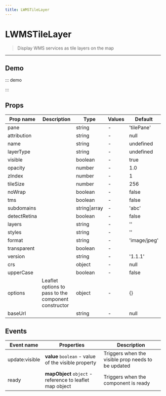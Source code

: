 ```yaml
---
title: LWMSTileLayer
---
```


# LWMSTileLayer

> Display WMS services as tile layers on the map

---

## Demo

::: demo
<template>
<l-map style="height: 350px" :zoom="zoom" :center="center">
<l-control-layers > </l-control-layers>
<l-wms-tile-layer
        v-for="layer in layers"
        :key="layer.name"
        :base-url="baseUrl"
        :layers="layer.layers"
        :visible="layer.visible"
        :name="layer.name"
        layer-type="base">
</l-wms-tile-layer>
</l-map>
</template>

<script>
import {LMap, LWMSTileLayer, LControlLayers } from 'vue2-leaflet';

export default {
  components: {
    LMap,
    LControlLayers,
    'l-wms-tile-layer': LWMSTileLayer
  },
  data () {
    return {
      zoom: 1,
      center: [47.313220, -1.319482],
      baseUrl: 'http://mesonet.agron.iastate.edu/cgi-bin/wms/nexrad/n0r.cgi',
      layers: [
        {
          name: 'Weather Data',
          visible: true,
          format: 'image/png',
          layers: 'nexrad-n0r-900913',
          transparent: true,
          attribution: "Weather data © 2012 IEM Nexrad"
        }
      ]
    };
  }
}
</script>

:::

## Props

| Prop name    | Description                                          | Type          | Values | Default      |
| ------------ | ---------------------------------------------------- | ------------- | ------ | ------------ |
| pane         |                                                      | string        | -      | 'tilePane'   |
| attribution  |                                                      | string        | -      | null         |
| name         |                                                      | string        | -      | undefined    |
| layerType    |                                                      | string        | -      | undefined    |
| visible      |                                                      | boolean       | -      | true         |
| opacity      |                                                      | number        | -      | 1.0          |
| zIndex       |                                                      | number        | -      | 1            |
| tileSize     |                                                      | number        | -      | 256          |
| noWrap       |                                                      | boolean       | -      | false        |
| tms          |                                                      | boolean       | -      | false        |
| subdomains   |                                                      | string\|array | -      | 'abc'        |
| detectRetina |                                                      | boolean       | -      | false        |
| layers       |                                                      | string        | -      | ''           |
| styles       |                                                      | string        | -      | ''           |
| format       |                                                      | string        | -      | 'image/jpeg' |
| transparent  |                                                      | boolean       | -      |              |
| version      |                                                      | string        | -      | '1.1.1'      |
| crs          |                                                      | object        | -      | null         |
| upperCase    |                                                      | boolean       | -      | false        |
| options      | Leaflet options to pass to the component constructor | object        | -      | {}           |
| baseUrl      |                                                      | string        | -      | null         |

## Events

| Event name     | Properties                                               | Description                                        |
| -------------- | -------------------------------------------------------- | -------------------------------------------------- |
| update:visible | **value** `boolean` - value of the visible property      | Triggers when the visible prop needs to be updated |
| ready          | **mapObject** `object` - reference to leaflet map object | Triggers when the component is ready               |
